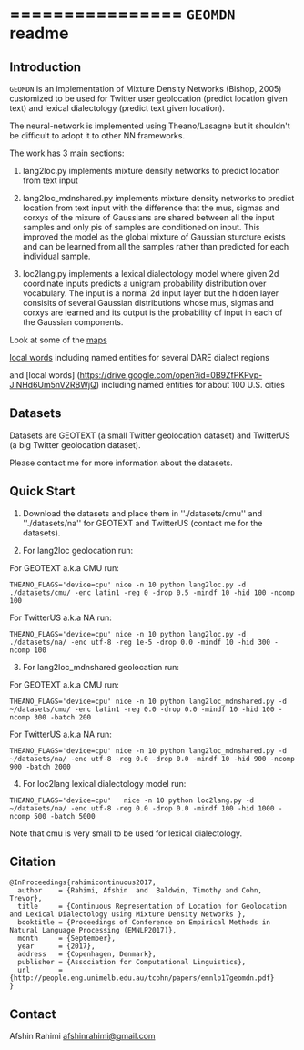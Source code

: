 ================
``GEOMDN`` readme
================


Introduction
------------

``GEOMDN`` is an implementation of Mixture Density Networks (Bishop, 2005) customized to be 
used for Twitter user geolocation (predict location given text) and lexical dialectology (predict text given location).

The neural-network is implemented using Theano/Lasagne but it shouldn't be difficult to adopt it to other
NN frameworks.

The work has 3 main sections:

1. lang2loc.py implements mixture density networks to predict location from text input

2. lang2loc_mdnshared.py implements mixture density networks to predict location from text input
with the difference that the mus, sigmas and corxys of the mixure of Gaussians are shared between
all the input samples and only pis of samples are conditioned on input. This improved the model as
the global mixture of Gaussian sturcture exists and can be learned from all the samples rather than
predicted for each individual sample.

3. loc2lang.py implements a lexical dialectology model where given 2d coordinate inputs predicts
a unigram probability distribution over vocabulary. The input is a normal 2d input layer but the
hidden layer consisits of several Gaussian distributions whose mus, sigmas and corxys are learned
and its output is the probability of input in each of the Gaussian components.

Look at some of the [maps](https://drive.google.com/open?id=0B9ZfPKPvp-JiWlhoZ01HMk9GY3c)

[local words](https://drive.google.com/open?id=0B9ZfPKPvp-JiTW1yWlF2ZG56SUE) including named entities for several DARE dialect regions 

and [local words] (https://drive.google.com/open?id=0B9ZfPKPvp-JiNHd6Um5nV2RBWjQ) including named entities for about 100 U.S. cities



Datasets
--------
Datasets are GEOTEXT (a small Twitter geolocation dataset)
and TwitterUS (a big Twitter geolocation dataset).

Please contact me for more information about the datasets.

Quick Start
-----------

1. Download the datasets and place them in ''./datasets/cmu'' and ''./datasets/na''
for GEOTEXT and TwitterUS (contact me for the datasets).

2. For lang2loc geolocation run:

For GEOTEXT a.k.a CMU run:

``THEANO_FLAGS='device=cpu' nice -n 10 python lang2loc.py -d ./datasets/cmu/ -enc latin1 -reg 0 -drop 0.5 -mindf 10 -hid 100 -ncomp 100``

For TwitterUS a.k.a NA run:

``THEANO_FLAGS='device=cpu' nice -n 10 python lang2loc.py -d ./datasets/na/ -enc utf-8 -reg 1e-5 -drop 0.0 -mindf 10 -hid 300 -ncomp 100``

3. For lang2loc_mdnshared geolocation run:

For GEOTEXT a.k.a CMU run:

``THEANO_FLAGS='device=cpu' nice -n 10 python lang2loc_mdnshared.py -d ~/datasets/cmu/ -enc latin1 -reg 0.0 -drop 0.0 -mindf 10 -hid 100 -ncomp 300 -batch 200``

For TwitterUS a.k.a NA run:

``THEANO_FLAGS='device=cpu' nice -n 10 python lang2loc_mdnshared.py -d ~/datasets/na/ -enc utf-8 -reg 0.0 -drop 0.0 -mindf 10 -hid 900 -ncomp 900 -batch 2000``


4. For loc2lang lexical dialectology model run:


``THEANO_FLAGS='device=cpu'   nice -n 10 python loc2lang.py -d ~/datasets/na/ -enc utf-8 -reg 0.0 -drop 0.0 -mindf 100 -hid 1000 -ncomp 500 -batch 5000``

Note that cmu is very small to be used for lexical dialectology.


Citation
--------
```
@InProceedings{rahimicontinuous2017,
  author    = {Rahimi, Afshin  and  Baldwin, Timothy and Cohn, Trevor},
  title     = {Continuous Representation of Location for Geolocation and Lexical Dialectology using Mixture Density Networks },
  booktitle = {Proceedings of Conference on Empirical Methods in Natural Language Processing (EMNLP2017)},
  month     = {September},
  year      = {2017},
  address   = {Copenhagen, Denmark},
  publisher = {Association for Computational Linguistics},
  url       = {http://people.eng.unimelb.edu.au/tcohn/papers/emnlp17geomdn.pdf}
}
```

Contact
-------
Afshin Rahimi <afshinrahimi@gmail.com>
